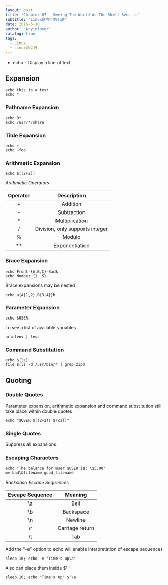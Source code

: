 ```yaml
---
layout: post
title: "Chapter 07 - Seeing The World As The Shell Sees it"
subtitle: "Linux命令行第七讲"
date: 2016-5-10
author: "Anyinlover"
catalog: true
tags:
  - Linux
  - Linux命令行
---
```


* echo - Display a line of text

## Expansion

	echo this is a test
	echo *

### Pathname Expansion

	echo D*
	echo /usr/*/share
	
### Tilde Expansion

	echo ~
	echo ~foo

### Arithmetic Expansion

	echo $((2+2))
	
*Arithmetic Operators*

|Operator|Description|
|:------:|:------:|
|+|Addition|
|-|Subtraction|
|*|Multiplication|
|/|Division, only supports integer|
|%|Modulo|
|**|Exponentiation|

### Brace Expansion

	echo Front-{A,B,C}-Back
	echo Number_{1..5}
	
Brace expansions may be nested

	echo a{A{1,2},B{3,4}}b

### Parameter Expansion

	echo $USER
	
To see a list of available variables

	printenv | less

### Command Substitution

	echo $(ls)
	file $(ls -d /usr/bin/* | grep zip)

## Quoting

### Double Quotes

Parameter expansion, arithmetic expansion and command substitution still take place within double quotes

	echo "$USER $((2+2)) $(cal)"

### Single Quotes

Suppress all expansions

### Escaping Characters

	echo "The balance for user $USER is: \$5.00"
	mv bad\&filename good_filename

*Backslash Escape Sequences*

|Escape Sequence| Meaning|
|:----:|:----:|
|\a|Bell|
|\b|Backspace|
|\n|Newline|
|\r|Carriage return|
|\t|Tab|

Add the "-e" option to echo will enable interpretation of escape sequences

	sleep 10; echo -e "Time's up\a"

Also can place them inside $' '

	sleep 10; echo "Time's up" $'\a'